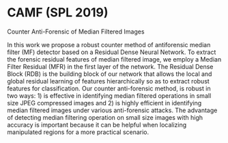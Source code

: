 # CAMF (SPL 2019)
Counter Anti-Forensic of Median Filtered Images

In this work we propose a robust counter method of antiforensic
median filter (MF) detector based on a Residual Dense
Neural Network. To extract the forensic residual features of
median filtered image, we employ a Median Filter Residual
(MFR) in the first layer of the network. The Residual Dense Block (RDB) is the
building block of our network that allows the local and global
residual learning of features hierarchically so as to extract
robust features for classification. Our counter anti-forensic
method,  is robust in two ways: 1)
is effective in identifying median filtered operations in small
size JPEG compressed images and 2) is highly efficient in
identifying median filtered images under various anti-forensic
attacks. The advantage of detecting median
filtering operation on small size images with high accuracy is
important because it can be helpful when localizing manipulated
regions for a more practical scenario.
